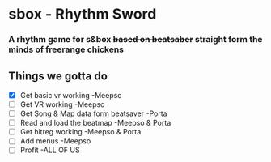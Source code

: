 # sbox - Rhythm Sword
### A rhythm game for s&box ~~based on beatsaber~~ straight form the minds of freerange chickens

## Things we gotta do
- [x] Get basic vr working -Meepso
- [ ] Get VR working -Meepso
- [ ] Get Song & Map data form beatsaver -Porta
- [ ] Read and load the beatmap -Meepso & Porta
- [ ] Get hitreg working -Meepso & Porta
- [ ] Add menus -Meepso
- [ ] Profit -ALL OF US

